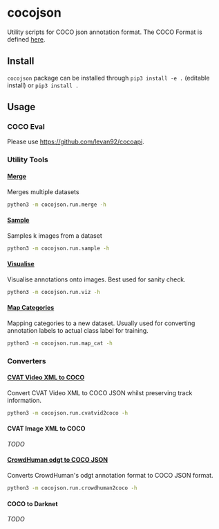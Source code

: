 # cocojson

Utility scripts for COCO json annotation format. The COCO Format is defined [here](./docs/coco.md).

## Install

`cocojson` package can be installed through `pip3 install -e .` (editable install) or `pip3 install .`

## Usage

### COCO Eval

Please use https://github.com/levan92/cocoapi. 

### Utility Tools

#### [Merge](./docs/merge.md)

Merges multiple datasets

```bash
python3 -m cocojson.run.merge -h
```

#### [Sample](./docs/sample.md)

Samples k images from a dataset

```bash
python3 -m cocojson.run.sample -h
```

#### [Visualise](./docs/viz.md)

Visualise annotations onto images. Best used for sanity check.

```bash
python3 -m cocojson.run.viz -h
```

#### [Map Categories](./docs/map_cat.md)

Mapping categories to a new dataset. Usually used for converting annotation labels to actual class label for training.

```bash
python3 -m cocojson.run.map_cat -h
```

### Converters

#### [CVAT Video XML to COCO](./docs/cvatvid2coco.md)

Convert CVAT Video XML to COCO JSON whilst preserving track information.

```bash
python3 -m cocojson.run.cvatvid2coco -h
```

#### CVAT Image XML to COCO

_TODO_

#### [CrowdHuman odgt to COCO JSON](./docs/crowdhuman2coco.md)

Converts CrowdHuman's odgt annotation format to COCO JSON format.

```bash
python3 -m cocojson.run.crowdhuman2coco -h
```

#### COCO to Darknet

_TODO_
